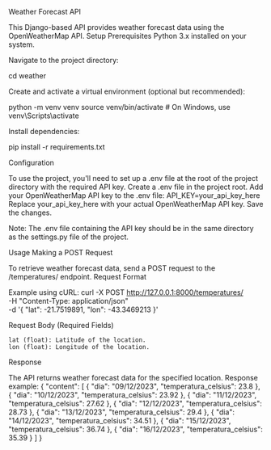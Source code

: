 Weather Forecast API

This Django-based API provides weather forecast data using the OpenWeatherMap API.
Setup
Prerequisites
  Python 3.x installed on your system.

Navigate to the project directory:

cd weather


Create and activate a virtual environment (optional but recommended):

  python -m venv venv
  source venv/bin/activate  # On Windows, use venv\Scripts\activate

Install dependencies:

  pip install -r requirements.txt

Configuration

  To use the project, you'll need to set up a .env file at the root of the project directory with the required API key.
    Create a .env file in the project root.
    Add your OpenWeatherMap API key to the .env file: API_KEY=your_api_key_here
    Replace your_api_key_here with your actual OpenWeatherMap API key.
    Save the changes.

Note: The .env file containing the API key should be in the same directory as the settings.py file of the project.

Usage
Making a POST Request

To retrieve weather forecast data, send a POST request to the /temperatures/ endpoint.
Request Format

Example using cURL:
  curl -X POST http://127.0.0.1:8000/temperatures/ \
  -H "Content-Type: application/json" \
  -d '{
        "lat": -21.7519891,
        "lon": -43.3469213
      }'

Request Body (Required Fields)

    lat (float): Latitude of the location.
    lon (float): Longitude of the location.

Response

The API returns weather forecast data for the specified location.
  Response example:
    {
	"content": [
		{
			"dia": "09/12/2023",
			"temperatura_celsius": 23.8
		},
		{
			"dia": "10/12/2023",
			"temperatura_celsius": 23.92
		},
		{
			"dia": "11/12/2023",
			"temperatura_celsius": 27.62
		},
		{
			"dia": "12/12/2023",
			"temperatura_celsius": 28.73
		},
		{
			"dia": "13/12/2023",
			"temperatura_celsius": 29.4
		},
		{
			"dia": "14/12/2023",
			"temperatura_celsius": 34.51
		},
		{
			"dia": "15/12/2023",
			"temperatura_celsius": 36.74
		},
		{
			"dia": "16/12/2023",
			"temperatura_celsius": 35.39
		}
	]
}
  
